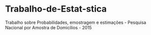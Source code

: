 # Trabalho-de-Estat-stica
Trabalho sobre Probabilidades, emostragem e estimações - Pesquisa Nacional por Amostra de Domicílios - 2015
